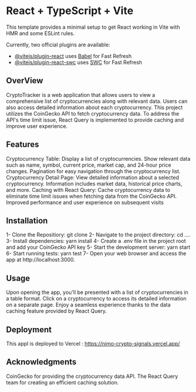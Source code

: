 # React + TypeScript + Vite

This template provides a minimal setup to get React working in Vite with HMR and some ESLint rules.

Currently, two official plugins are available:

- [@vitejs/plugin-react](https://github.com/vitejs/vite-plugin-react/blob/main/packages/plugin-react/README.md) uses [Babel](https://babeljs.io/) for Fast Refresh
- [@vitejs/plugin-react-swc](https://github.com/vitejs/vite-plugin-react-swc) uses [SWC](https://swc.rs/) for Fast Refresh

## OverView
CryptoTracker is a web application that allows users to view a comprehensive list of cryptocurrencies along with relevant data. Users can also access detailed information about each cryptocurrency. This project utilizes the CoinGecko API to fetch cryptocurrency data. To address the API's time limit issue, React Query is implemented to provide caching and improve user experience.

 ## Features
Cryptocurrency Table:
Display a list of cryptocurrencies.
Show relevant data such as name, symbol, current price, market cap, and 24-hour price changes.
Pagination for easy navigation through the cryptocurrency list.
Cryptocurrency Detail Page:
View detailed information about a selected cryptocurrency.
Information includes market data, historical price charts, and more.
Caching with React Query:
Cache cryptocurrency data to eliminate time limit issues when fetching data from the CoinGecko API.
Improved performance and user experience on subsequent visits

## Installation
 1- Clone the Repositiory: git clone 
 2- Navigate to the project directory: cd ....
 3- Install dependencies: yarn install
 4- Create a .env file in the project root and add your CoinGecko API key 
 5- Start the development server: yarn start
 6- Start running tests: yarn test
 7- Open your web browser and access the app at http://localhost:3000.

## Usage
Upon opening the app, you'll be presented with a list of cryptocurrencies in a table format.
Click on a cryptocurrency to access its detailed information on a separate page.
Enjoy a seamless experience thanks to the data caching feature provided by React Query.

## Deployment
This appl is deployed to Vercel : https://nimo-crypto-signals.vercel.app/

## Acknowledgments
CoinGecko for providing the cryptocurrency data API.
The React Query team for creating an efficient caching solution.


